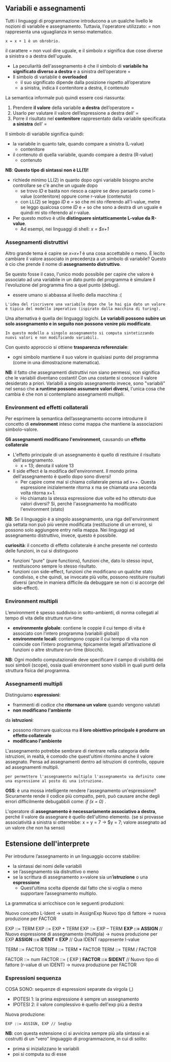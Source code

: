 ## Variabili e assegnamenti
Tutti i linguaggi di programmazione introducono a un qualche livello le nozioni di variabile e assegnamento. Tuttavia, l'operatore utilizzato: *=* non rappresenta una uguaglianza in senso matematico.

    x = x + 1 è un obrobrio. 

il carattere *=* non vuol dire uguale, e il simbolo *x* significa due cose diverse a sinistra o a destra dell'uguale.

- La peculiarità dell'assegnamento è che il simbolo di __variabile ha significato diverso a destra__ e a sinistra dell’operatore =
- Il simbolo di variabile è **overloaded**
    - il suo significato dipende dalla posizione rispetto all’operatore
    - a sinistra, indica il contenitore a destra, il contenuto

La semantica informale può quindi essere così riassunta:
1. Prendere **il valore** della variabile **a destra** dell’operatore =
2. Usarlo per valutare il valore dell’espressione a destra dell’ =
3. Porre il risultato nel **contenitore** rappresentato dalla variabile specificata **a sinistra** dell’ =

Il simbolo di variabile significa quindi:
- la variabile in quanto tale, quando compare a sinistra (L-value)
    - contenitore
- il contenuto di quella variabile, quando compare a destra (R-value)
    - contenuto

**NB**: **Questo tipo di sintassi non è LL(1)!**
- richiede minimo LL(2) in quanto dopo ogni variabile bisogno anche controllare se c'è anche un uguale dopo
    - se trovo *ID* e basta non riesco a capire se devo parsarlo come l-value (contenitore) oppure come r-value (contenuto)
    - con LL(2) se leggo *ID* e *=* so che mi sto riferendo all'l-value, metre se leggo qualcosa come *ID* e *+* so che sono a destra di un uguale e quindi mi sto riferendo al r-value. 
- Per questo motivo è utile **distinguere sintatticamente L-value da R-value**.
    - Ad esempi, nei linguaggi di shell: *x = $x+1*

### Assegnamenti distruttivi
Altro grande tema è capire se *x=x+1* è una cosa accettabile o meno. È lecito cambiare il valore associato in precedenza a un simbolo di variabile? Questo è cio che prende il nome di __assegnamento distruttivo__. 

Se questo fosse il caso, l'unico modo possibile per capire che valore è associato ad una variabile in un dato punto del programma è simulare il l'evoluzione del programma fino a quel punto (debug).
- essere umano si abbassa al livello della macchina :(

```
L'idea del riscrivere una variabile dopo che le hai gia dato un valore è tipica del modello imperativo (ispirato dalla macchina di turing).
```

Una alternativa è quella dei linguaggi logichi. **Le variabili possono subire un solo assegnamento e in seguito non possono venire più modificate**.

```
In questo modello a singolo assegnamento si computa sintetizzando nuovi valori e non modificando variabili.
```

Con questo approccio si ottiene __trasparenza referenziale__:
- ogni simbolo mantiene il suo valore in qualsiasi punto del programma (come in una dimostrazione matematica).

__NB__: il fatto che assegnamenti distruttivi non siano permessi, non significa che le variabili diventano costanti! Con una costante si conosce il valore desiderato a priori. Variabili a singolo assegnamento invece, sono "variabili" nel senso che __a runtime possono assumere valori diversi__, l'unica cosa che cambia è che non si contemplano assegnamenti multipli. 

### Environment ed effetti collaterali
Per esprimere la semantica dell’assegnamento occorre introdurre il concetto di **environment** inteso come mappa che mantiene la associazioni simbolo-valore.

**Gli assegnamenti modificano l'environment**, causando un **effetto collaterale**
- L'effetto principale di un assegnamento è quello di restituire il risultato dell'assegnamento.
    - x = 13; denota il valore 13
- Il side effect è la modifica dell'environment. Il mondo prima dell'assegnamento è quello dopo sono diversi!
    - Per capire come mai si chiama collaterale pensa ad x++. Questa espressione inizialemente ritorna x ma se chiamata una seconda volta ritorna x+1.
    - Ho chiamato la stessa espressione due volte ed ho ottenuto due valori diversi? Si, perchè l'assegnamento ha modificato l'environment (stato)

**NB**: Se il linguaggio è a singolo assegnamento, una riga dell'environment gia settata non può più venire modificata (restituzione di un errore), si possono solo aggiungere entry nella mappa. Nei linguaggi ad assegnamento distruttivo, invece, questo è possibile.

**curiosità**: il concetto di effetto collaterale è anche presente nel contesto delle funzioni, in cui si distinguono
- funzioni "pure" (pure functions), funzioni che, dato lo stesso input, restituiscono sempre lo stesso risultato.
- funzioni con side-effect, funzioni che modificano un qualche stato condiviso, e che quindi, se invocate più volte, possono restituire risultati diversi (anche in maniera difficile da debuggare se non ci si accorge del side-effect).

### Environment multipli
L’environment è spesso suddiviso in sotto-ambienti, di norma collegati al tempo di vita delle strutture run-time
- **environmente globale**: contiene le coppie il cui tempo di vita è associato con l’intero programma (variabili globali)
- **environmente locali**: contengono coppie il cui tempo di vita non coincide con l’intero programma; tipicamente legati all’attivazione di funzioni o altre strutture run-time (blocchi).

__NB__: Ogni modello computazionale deve specificare il campo di visibilità dei suoi simboli (scope), ossia quali environment sono visibili in quali punti della struttura fisica del programma.


### Assegnamenti multipli
Distinguiamo **espressioni**:
- frammenti di codice che **ritornano un valore** quando vengono valutati
- **non modificano l'ambiente**

da **istruzioni**:
- possono ritornare qualcosa ma **il loro obiettivo principale è produrre un effetto collaterale**
- **modificano l'ambiente**

L'assegnamento potrebbe sembrare di rientrare nella categoria delle istruzioni, in realtà, è comodo che quest'ultimi ritornino anche il valore assegnato. Pensa ad assegnamenti dentro ad istruzioni di controllo, oppure ad assegnamenti multipli.

```
per permettere l'assegnamento multiplo l'assegnamento va definito come una espressione al posto di una istruzione.
```

**OSS**: è una mossa intelligente rendere l'assegnamento un'espressione? Sicuramente rende il codice più compatto, però, può causare anche degli errori difficilmente debugabbili come: *if (x = 0)*  .

L'operatore di **assegnamento è necessariamente associativo a destra**, perché il valore da assegnare è quello  dell'ultimo elemento. (se si provasse associatività a sinistra si otterrebbe: x = y = 7 -> $y = 7; valore assegnato ad un valore che non ha senso)

## Estensione dell'interprete
Per introdurre l’assegnamento in un linguaggio occorre stabilire:
- la sintassi dei nomi delle variabili
- se l’assegnamento sia distruttivo o meno
- se la scrittura di assegnamento x=valore sia un’__istruzione__ o una __espressione__
    - Quest’ultima scelta dipende dal fatto che si voglia o meno supportare l’assegnamento multiplo.

La grammatica si arricchisce con le seguenti produzioni:


Nuovo concetto L-Ident → usato in AssignExp
Nuovo tipo di fattore → nuova produzione per FACTOR

EXP     ::= TERM
EXP     ::= EXP + TERM
EXP     ::= EXP – TERM
**EXP     ::= ASSIGN**          // Nuovo espressione di assegnamento (multipla) → nuova produzione per EXP
**ASSIGN  ::= IDENT = EXP**     // Qua IDENT rappresente l-value

TERM    ::= FACTOR
TERM    ::= TERM * FACTOR
TERM    ::= TERM / FACTOR

FACTOR  ::= num
FACTOR  ::= ( EXP )
**FACTOR  ::= $IDENT**          // Nuovo tipo di fattore (r-value di un IDENT) → nuova produzione per FACTOR 




### Espressioni sequenza
COSA SONO: sequenze di espressioni separate da virgola (,)
- IPOTESI 1: la prima espressione è sempre un assegnamento
- IPOTESI 2: il valore complessivo è quello dell'exp più a destra

Nuova produzione:

    EXP ::= ASSIGN, EXP // SeqExp

__NB__: con questa estensione ci si avvicina sempre più alla sintassi e ai costrutti di un "vero" linguaggio di programmazione, in cui di solito:
- prima si inizializzano le variabili
- poi si computa su di esse